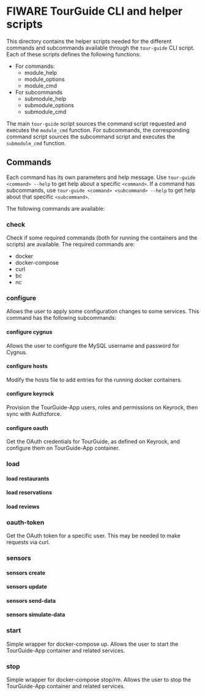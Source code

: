 # FIWARE TourGuide CLI and helper scripts #

This directory contains the helper scripts needed for the different commands and subcommands available through the `tour-guide` CLI script.  Each of these scripts defines the following functions:

* For commands:
    * module_help
    * module_options
    * module_cmd
* For subcommands
    * submodule_help
    * submodule_options
    * submodule_cmd

The main `tour-guide` script sources the command script requested and executes the `module_cmd` function.  For subcommands, the corresponding command script sources the subcommand script and executes the `submodule_cmd` function.

## Commands ##

Each command has its own parameters and help message.  Use `tour-guide <command> --help` to get help about a specific `<command>`.  If a command has subcommands, use `tour-guide <command> <subcommand> --help` to get help about that specific `<subcommand>`.

The following commands are available:

### check ###

Check if some required commands (both for running the containers and the scripts) are available.  The required commands are:

* docker
* docker-compose
* curl
* bc
* nc

### configure ###

Allows the user to apply some configuration changes to some services.  This command has the following subcommands:

#### configure cygnus ####

Allows the user to configure the MySQL username and password for Cygnus.

#### configure hosts ####

Modify the hosts file to add entries for the running docker containers.

#### configure keyrock ####

Provision the TourGuide-App users, roles and permissions on Keyrock, then sync with Authzforce.

#### configure oauth ####

Get the OAuth credentials for TourGuide, as defined on Keyrock, and configure them on TourGuide-App container.

### load ###

#### load restaurants ####

#### load reservations ####

#### load reviews ####

### oauth-token ###

Get the OAuth token for a specific user.  This may be needed to make requests via curl.

### sensors ###

#### sensors create ####

#### sensors update ####

#### sensors send-data ####

#### sensors simulate-data ####

### start ###

Simple wrapper for docker-compose up.  Allows the user to start the TourGuide-App container and related services.

### stop ###

Simple wrapper for docker-compose stop/rm.  Allows the user to stop the TourGuide-App container and related services.
